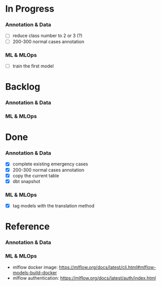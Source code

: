 
# In Progress
### Annotation & Data
- [ ] reduce class number to 2 or 3 (?)
- [ ] 200-300 normal cases annotation
### ML & MLOps
- [ ] train the first model

# Backlog
### Annotation & Data
### ML & MLOps

# Done
### Annotation & Data
- [x] complete existing emergency cases
- [x] 200-300 normal cases annotation
- [x] copy the current table
- [x] dbt snapshot
### ML & MLOps
- [x] tag models with the translation method


# Reference
### Annotation & Data
### ML & MLOps
- mlflow docker image: https://mlflow.org/docs/latest/cli.html#mlflow-models-build-docker
- mlflow authentication: https://mlflow.org/docs/latest/auth/index.html